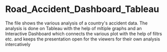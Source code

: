 # Road_Accident_Dashboard_Tableau

The file shows the various analysis of a country's accident data. The analysis is done on Tableau with the help of mltiple graphs 
and an Interactive Dashboard which connects the various plot with the help of filtrs etc. and keeps the presentation open for the viewers 
for their own analysis intercatively
